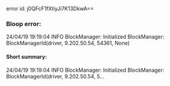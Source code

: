 error id: j0QFcF1fXtiyJi7K13DkwA==
### Bloop error:

24/04/19 19:19:04 INFO BlockManager: Initialized BlockManager: BlockManagerId(driver, 9.202.50.54, 54361, None)
#### Short summary: 

24/04/19 19:19:04 INFO BlockManager: Initialized BlockManager: BlockManagerId(driver, 9.202.50.54, 5...